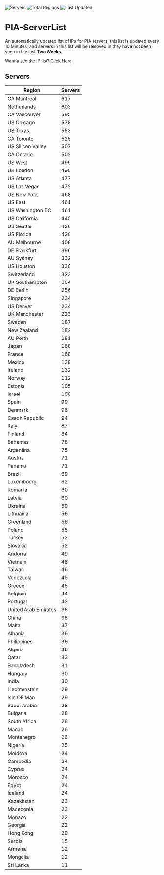 ![Servers](https://img.shields.io/badge/Servers-16,146-darkgreen)
![Total Regions](https://img.shields.io/badge/Total_Regions-97-darkgreen)
![Last Updated](https://img.shields.io/badge/Last_Updated-April_30_2024_21:00_EDT-darkgreen)

# PIA-ServerList
An automatically updated list of IPs for PIA servers, this list is updated every 10 Minutes, and servers in this list will be removed in they have not been seen in the last **Two Weeks**.

Wanna see the IP list? [Click Here](./servers.json)

## Servers
| Region               | Servers |
|----------------------|---------|
| CA Montreal | 617 |
| Netherlands | 603 |
| CA Vancouver | 595 |
| US Chicago | 578 |
| US Texas | 553 |
| CA Toronto | 525 |
| US Silicon Valley | 507 |
| CA Ontario | 502 |
| US West | 499 |
| UK London | 490 |
| US Atlanta | 477 |
| US Las Vegas | 472 |
| US New York | 468 |
| US East | 461 |
| US Washington DC | 461 |
| US California | 445 |
| US Seattle | 426 |
| US Florida | 420 |
| AU Melbourne | 409 |
| DE Frankfurt | 396 |
| AU Sydney | 332 |
| US Houston | 330 |
| Switzerland | 323 |
| UK Southampton | 304 |
| DE Berlin | 256 |
| Singapore | 234 |
| US Denver | 234 |
| UK Manchester | 223 |
| Sweden | 187 |
| New Zealand | 182 |
| AU Perth | 181 |
| Japan | 180 |
| France | 168 |
| Mexico | 138 |
| Ireland | 132 |
| Norway | 112 |
| Estonia | 105 |
| Israel | 100 |
| Spain | 99 |
| Denmark | 96 |
| Czech Republic | 94 |
| Italy | 87 |
| Finland | 84 |
| Bahamas | 78 |
| Argentina | 75 |
| Austria | 71 |
| Panama | 71 |
| Brazil | 69 |
| Luxembourg | 62 |
| Romania | 60 |
| Latvia | 60 |
| Ukraine | 59 |
| Lithuania | 56 |
| Greenland | 56 |
| Poland | 55 |
| Turkey | 52 |
| Slovakia | 52 |
| Andorra | 49 |
| Vietnam | 46 |
| Taiwan | 46 |
| Venezuela | 45 |
| Greece | 45 |
| Belgium | 44 |
| Portugal | 42 |
| United Arab Emirates | 38 |
| China | 38 |
| Malta | 37 |
| Albania | 36 |
| Philippines | 36 |
| Algeria | 36 |
| Qatar | 33 |
| Bangladesh | 31 |
| Hungary | 30 |
| India | 30 |
| Liechtenstein | 29 |
| Isle OF Man | 29 |
| Saudi Arabia | 28 |
| Bulgaria | 28 |
| South Africa | 28 |
| Macao | 26 |
| Montenegro | 26 |
| Nigeria | 25 |
| Moldova | 24 |
| Cambodia | 24 |
| Cyprus | 24 |
| Morocco | 24 |
| Egypt | 24 |
| Iceland | 24 |
| Kazakhstan | 23 |
| Macedonia | 23 |
| Monaco | 22 |
| Georgia | 22 |
| Hong Kong | 20 |
| Serbia | 15 |
| Armenia | 12 |
| Mongolia | 12 |
| Sri Lanka | 11 |